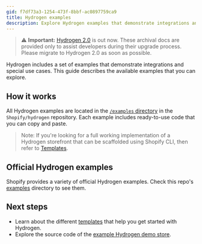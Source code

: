 ```yaml
---
gid: f7df73a3-1254-473f-8bbf-ac0897759ca9
title: Hydrogen examples
description: Explore Hydrogen examples that demonstrate integrations and special use cases.
---
```


> ⚠️ **Important:** [Hydrogen 2.0](https://hydrogen.shopify.dev) is out now. These archival docs are provided only to assist developers during their upgrade process. Please migrate to Hydrogen 2.0 as soon as possible.


Hydrogen includes a set of examples that demonstrate integrations and special use cases. This guide describes the available examples that you can explore.

## How it works

All Hydrogen examples are located in the [`/examples` directory](https://github.com/Shopify/hydrogen/tree/main/examples/) in the `Shopify/hydrogen` repository. Each example includes ready-to-use code that you can copy and paste.

> Note:
> If you're looking for a full working implementation of a Hydrogen storefront that can be scaffolded using Shopify CLI, then refer to [Templates](/docs/tutorials/getting-started/templates).

## Official Hydrogen examples

Shopify provides a variety of official Hydrogen examples. Check this repo's [examples](/examples) directory to see them.

## Next steps

- Learn about the different [templates](/docs/tutorials/getting-started/templates) that help you get started with Hydrogen.
- Explore the source code of the [example Hydrogen demo store](https://github.com/Shopify/hydrogen/tree/main/templates/demo-store).
